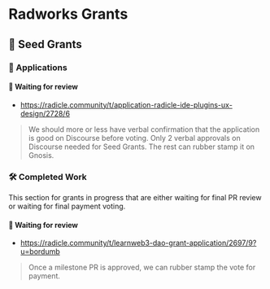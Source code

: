 # Radworks Grants

## 🌱 Seed Grants 

### 📝 Applications 

#### 🧐 Waiting for review
* https://radicle.community/t/application-radicle-ide-plugins-ux-design/2728/6

> We should more or less have verbal confirmation that the application is good on Discourse before voting. Only 2 verbal approvals on Discourse needed for Seed Grants. The rest can rubber stamp it on Gnosis.

### 🛠️ Completed Work

This section for grants in progress that are either waiting for final PR review or waiting for final payment voting.

#### 🧐 Waiting for review
* https://radicle.community/t/learnweb3-dao-grant-application/2697/9?u=bordumb

> Once a milestone PR is approved, we can rubber stamp the vote for payment.
